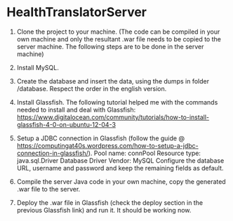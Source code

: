 # HealthTranslatorServer

1) Clone the project to your machine. 
(The code can be compiled in your own machine and only the resultant .war file needs to be copied to the server machine. The following steps are to be done in the server machine)

2) Install MySQL.

3) Create the database and insert the data, using the dumps in folder /database. Respect the order in the english version. 

4) Install Glassfish.
The following tutorial helped me with the commands needed to install and deal with Glassfish:
https://www.digitalocean.com/community/tutorials/how-to-install-glassfish-4-0-on-ubuntu-12-04-3

5) Setup a JDBC connection in Glassfish (follow the guide @ https://computingat40s.wordpress.com/how-to-setup-a-jdbc-connection-in-glassfish/).
Pool name: connPool
Resource type: java.sql.Driver
Database Driver Vendor: MySQL
Configure the database URL, username and password and keep the remaining fields as default.

6) Compile the server Java code in your own machine, copy the generated .war file to the server. 

7) Deploy the .war file in Glassfish (check the deploy section in the previous Glassfish link) and run it. It should be working now.
